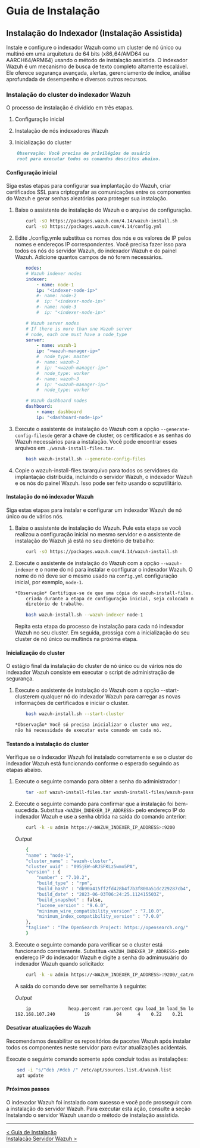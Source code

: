 # Guia de Instalação

## Instalação do Indexador (Instalação Assistida)

Instale e configure o indexador Wazuh como um cluster de nó único ou multinó em uma arquitetura de 64 bits (x86_64/AMD64 ou AARCH64/ARM64) usando o método de instalação assistida. O indexador Wazuh é um mecanismo de busca de texto completo altamente escalável. Ele oferece segurança avançada, alertas, gerenciamento de índice, análise aprofundada de desempenho e diversos outros recursos.

### Instalação do cluster do indexador Wazuh

O processo de instalação é dividido em três etapas.

1. Configuração inicial

2. Instalação de nós indexadores Wazuh

3. Inicialização do cluster

```markdown
    Observação: Você precisa de privilégios de usuário
    root para executar todos os comandos descritos abaixo.
```

#### Configuração inicial

Siga estas etapas para configurar sua implantação do Wazuh, criar certificados SSL para criptografar as comunicações entre os componentes do Wazuh e gerar senhas aleatórias para proteger sua instalação.

1. Baixe o assistente de instalação do Wazuh e o arquivo de configuração.  

    ```bash
        curl -sO https://packages.wazuh.com/4.14/wazuh-install.sh
        curl -sO https://packages.wazuh.com/4.14/config.yml
    ```

2. Edite ./config.ymle substitua os nomes dos nós e os valores de IP pelos nomes e endereços IP correspondentes. Você precisa fazer isso para todos os nós do servidor Wazuh, do indexador Wazuh e do painel Wazuh. Adicione quantos campos de nó forem necessários.  

    ```yaml
        nodes:
        # Wazuh indexer nodes
        indexer:
            - name: node-1
            ip: "<indexer-node-ip>"
            #- name: node-2
            #  ip: "<indexer-node-ip>"
            #- name: node-3
            #  ip: "<indexer-node-ip>"

        # Wazuh server nodes
        # If there is more than one Wazuh server
        # node, each one must have a node_type
        server:
            - name: wazuh-1
            ip: "<wazuh-manager-ip>"
            #  node_type: master
            #- name: wazuh-2
            #  ip: "<wazuh-manager-ip>"
            #  node_type: worker
            #- name: wazuh-3
            #  ip: "<wazuh-manager-ip>"
            #  node_type: worker

        # Wazuh dashboard nodes
        dashboard:
            - name: dashboard
            ip: "<dashboard-node-ip>"
    ```

3. Execute o assistente de instalação do Wazuh com a opção `--generate-config-filesde` gerar a chave de cluster, os certificados e as senhas do Wazuh necessários para a instalação. Você pode encontrar esses arquivos em `./wazuh-install-files.tar`.  

    ```bash
        bash wazuh-install.sh --generate-config-files
    ```

4. Copie o wazuh-install-files.tararquivo para todos os servidores da implantação distribuída, incluindo o servidor Wazuh, o indexador Wazuh e os nós do painel Wazuh. Isso pode ser feito usando o scputilitário.

#### Instalação do nó indexador Wazuh

Siga estas etapas para instalar e configurar um indexador Wazuh de nó único ou de vários nós.

1. Baixe o assistente de instalação do Wazuh. Pule esta etapa se você realizou a configuração inicial no mesmo servidor e o assistente de instalação do Wazuh já está no seu diretório de trabalho:

    ```bash
        curl -sO https://packages.wazuh.com/4.14/wazuh-install.sh
    ```

2. Execute o assistente de instalação do Wazuh com a opção `--wazuh-indexer` e o nome do nó para instalar e configurar o indexador Wazuh. O nome do nó deve ser o mesmo usado na `config.yml` configuração inicial, por exemplo, `node-1`.

    ```markdown
    *Observação* Certifique-se de que uma cópia do wazuh-install-files.tar,  
        criada durante a etapa de configuração inicial, seja colocada no seu  
        diretório de trabalho.
    ```  

    ```bash
        bash wazuh-install.sh --wazuh-indexer node-1
    ```

    Repita esta etapa do processo de instalação para cada nó indexador Wazuh no seu cluster. Em seguida, prossiga com a inicialização do seu cluster de nó único ou multinós na próxima etapa.  

#### Inicialização do cluster

O estágio final da instalação do cluster de nó único ou de vários nós do indexador Wazuh consiste em executar o script de administração de segurança.

1. Execute o assistente de instalação do Wazuh com a opção --start-clusterem qualquer nó do indexador Wazuh para carregar as novas informações de certificados e iniciar o cluster.

    ```bash
        bash wazuh-install.sh --start-cluster
    ```

    ```markdown
    *Observação* Você só precisa inicializar o cluster uma vez,  
    não há necessidade de executar este comando em cada nó.
    ```  

#### Testando a instalação do cluster

Verifique se o indexador Wazuh foi instalado corretamente e se o cluster do indexador Wazuh está funcionando conforme o esperado seguindo as etapas abaixo.  

1. Execute o seguinte comando para obter a senha do administrador :

    ```bash
        tar -axf wazuh-install-files.tar wazuh-install-files/wazuh-passwords.txt -O | grep -P "\'admin\'" -A 1
    ```

2. Execute o seguinte comando para confirmar que a instalação foi bem-sucedida. Substitua `<WAZUH_INDEXER_IP_ADDRESS>` pelo endereço IP do indexador Wazuh e use a senha obtida na saída do comando anterior:

    ```bash
        curl -k -u admin https://<WAZUH_INDEXER_IP_ADDRESS>:9200
    ```

    *Output*

    ```bash
        {
        "name" : "node-1",
        "cluster_name" : "wazuh-cluster",
        "cluster_uuid" : "095jEW-oRJSFKLz5wmo5PA",
        "version" : {
            "number" : "7.10.2",
            "build_type" : "rpm",
            "build_hash" : "db90a415ff2fd428b4f7b3f800a51dc229287cb4",
            "build_date" : "2023-06-03T06:24:25.112415503Z",
            "build_snapshot" : false,
            "lucene_version" : "9.6.0",
            "minimum_wire_compatibility_version" : "7.10.0",
            "minimum_index_compatibility_version" : "7.0.0"
        },
        "tagline" : "The OpenSearch Project: https://opensearch.org/"
        }
    ```

3. Execute o seguinte comando para verificar se o cluster está funcionando corretamente. Substitua `<WAZUH_INDEXER_IP_ADDRESS>` pelo endereço IP do indexador Wazuh e digite a senha do adminusuário do indexador Wazuh quando solicitado:

    ```bash
        curl -k -u admin https://<WAZUH_INDEXER_IP_ADDRESS>:9200/_cat/nodes?v
    ```

    A saída do comando deve ser semelhante à seguinte:

    *Output*  

    ```bash
        ip              heap.percent ram.percent cpu load_1m load_5m load_15m node.role node.roles                               cluster_manager name
    192.168.107.240           19          94      4    0.22    0.21    0.20    dimr      data,ingest,master,remote_cluster_client *               node-1
    ```

#### Desativar atualizações do Wazuh

Recomendamos desabilitar os repositórios de pacotes Wazuh após instalar todos os componentes neste servidor para evitar atualizações acidentais.

Execute o seguinte comando somente após concluir todas as instalações:

```bash
    sed -i "s/^deb /#deb /" /etc/apt/sources.list.d/wazuh.list
    apt update
```

#### Próximos passos

O indexador Wazuh foi instalado com sucesso e você pode prosseguir com a instalação do servidor Wazuh. Para executar esta ação, consulte a seção Instalando o servidor Wazuh usando o método de instalação assistida.

___
[< Guia de Instalação](Installation_guide.md)  
[Instalação Servidor Wazuh >](Install_server.md)  
